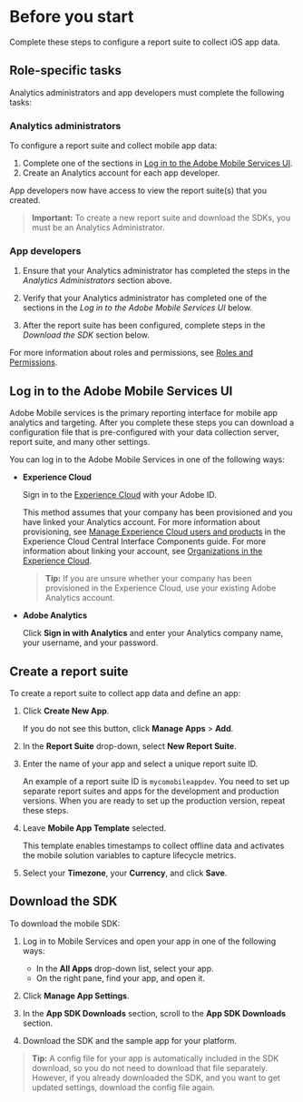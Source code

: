 # Before you start

Complete these steps to configure a report suite to collect iOS app data.

## Role-specific tasks

Analytics administrators and app developers must complete the following tasks:

### Analytics administrators

To configure a report suite and collect mobile app data:

1. Complete one of the sections in [Log in to the Adobe Mobile Services UI](/docs/ios/getting-started/getting-started.md).
1. Create an Analytics account for each app developer.

App developers now have access to view the report suite(s) that you created.

> **Important:** To create a new report suite and download the SDKs, you must be an Analytics Administrator.

### App developers

1. Ensure that your Analytics administrator has completed the steps in the *Analytics Administrators* section above.

1. Verify that your Analytics administrator has completed one of the sections in the *Log in to the Adobe Mobile Services UI* below.
1. After the report suite has been configured, complete steps in the *Download the SDK* section below.

For more information about roles and permissions, see [Roles and Permissions](https://experienceleague.adobe.com/docs/mobile-services/using/get-started-ug/c-mob-roles-and-permissions.html).

## Log in to the Adobe Mobile Services UI

Adobe Mobile services is the primary reporting interface for mobile app analytics and targeting. After you complete these steps you can download a configuration file that is pre-configured with your data collection server, report suite, and many other settings.

You can log in to the Adobe Mobile Services in one of the following ways:

* **Experience Cloud**

  Sign in to the [Experience Cloud](https://experience.adobe.com) with your Adobe ID.
  
  This method assumes that your company has been provisioned and you have linked your Analytics account. For more information about provisioning, see [Manage Experience Cloud users and products](https://experienceleague.adobe.com/docs/core-services/interface/administration/admin-getting-started.html) in the Experience Cloud Central Interface Components guide. For more information about linking your account, see [Organizations in the Experience Cloud](https://experienceleague.adobe.com/docs/core-services/interface/administration/organizations.html).

  > **Tip:** If you are unsure whether your company has been provisioned in the Experience Cloud, use your existing Adobe Analytics account.

* **Adobe Analytics**

  Click **Sign in with Analytics** and enter your Analytics company name, your username, and your password.

## Create a report suite

To create a report suite to collect app data and define an app:

1. Click **Create New App**.

   If you do not see this button, click **Manage Apps** > **Add**.

1. In the **Report Suite** drop-down, select **New Report Suite**.

1. Enter the name of your app and select a unique report suite ID.

   An example of a report suite ID is `mycomobileappdev`. You need to set up separate report suites and apps for the development and production versions. When you are ready to set up the production version, repeat these steps.
1. Leave **Mobile App Template** selected.

   This template enables timestamps to collect offline data and activates the mobile solution variables to capture lifecycle metrics.

1. Select your **Timezone**, your **Currency**, and click **Save**.

## Download the SDK

To download the mobile SDK:

1. Log in to Mobile Services and open your app in one of the following ways:

    * In the **All Apps** drop-down list, select your app.
    * On the right pane, find your app, and open it.

1. Click **Manage App Settings**.
1. In the **App SDK Downloads** section, scroll to the **App SDK Downloads** section.

1. Download the SDK and the sample app for your platform.

> **Tip:** A config file for your app is automatically included in the SDK download, so you do not need to download that file separately. However, if you already downloaded the SDK, and you want to get updated settings, download the config file again.
